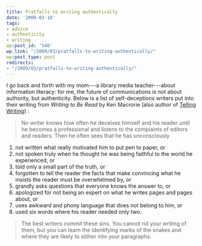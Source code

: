```yaml
---
title: Pratfalls to writing authentically
date: '2009-03-18'
tags:
- advice
- authenticity
- writing
wp:post_id: '540'
wp_link: "/2009/03/pratfalls-to-writing-authentically/"
wp:post_type: post
redirects:
- "/2009/03/pratfalls-to-writing-authentically/"
---
```


I go back and forth with my mom---a library media teacher---about information literacy: for me, the future of communications is not about authority, but authenticity. Below is a list of self-deceptions writers put into their writing from _Writing to Be Read_ by Ken Macrorie (also author of [Telling Writing](http://www.amazon.com/Telling-Writing-Ken-Macrorie/dp/0867091533)) :

>

> No writer knows how often he deceives himself and his reader until he becomes a professional and listens to the complaints of editors and readers. Then he often sees that he has unconsciously

1. not written what really motivated him to put pen to paper, or
2. not spoken truly when he thought he was being faithful to the world he experienced, or
3. told only a small part of the truth, or
4. forgotten to tell the reader the facts that make convincing what he insists the reader must be overwhelmed by, or
5. grandly asks questions that everyone knows the answer to, or
6. apologized for not being an expert on what he writes pages and pages about, or
7. uses awkward and phony language that does not belong to him, or
8. used six words where his reader needed only two.

> The best writers commit these sins. You cannot rid your writing of them, but you can learn the identifying marks of the snakes and where they are likely to slither into your paragraphs.

